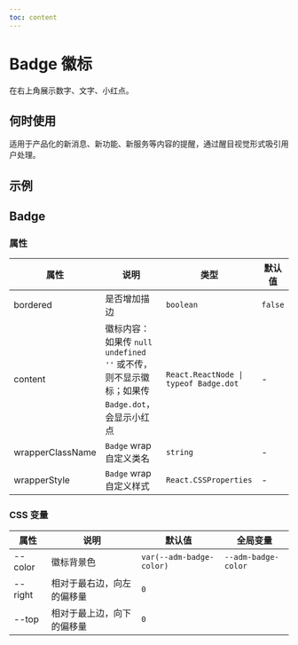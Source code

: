 ```yaml
---
toc: content
---
```


# Badge 徽标

在右上角展示数字、文字、小红点。

## 何时使用

适用于产品化的新消息、新功能、新服务等内容的提醒，通过醒目视觉形式吸引用户处理。

## 示例

<code src="./demos/demo1.tsx"></code>

## Badge

### 属性

| 属性             | 说明                                                                                            | 类型                                  | 默认值  |
| ---------------- | ----------------------------------------------------------------------------------------------- | ------------------------------------- | ------- |
| bordered         | 是否增加描边                                                                                    | `boolean`                             | `false` |
| content          | 徽标内容：如果传 `null` `undefined` `''` 或不传，则不显示徽标；如果传 `Badge.dot`，会显示小红点 | `React.ReactNode \| typeof Badge.dot` | -       |
| wrapperClassName | `Badge` wrap 自定义类名                                                                         | `string`                              | -       |
| wrapperStyle     | `Badge` wrap 自定义样式                                                                         | `React.CSSProperties`                 | -       |

### CSS 变量

| 属性    | 说明                       | 默认值                   | 全局变量            |
| ------- | -------------------------- | ------------------------ | ------------------- |
| --color | 徽标背景色                 | `var(--adm-badge-color)` | `--adm-badge-color` |
| --right | 相对于最右边，向左的偏移量 | `0`                      |                     |
| --top   | 相对于最上边，向下的偏移量 | `0`                      |                     |
